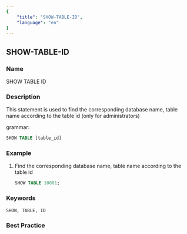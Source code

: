 ```yaml
---
{
    "title": "SHOW-TABLE-ID",
    "language": "en"
}
---
```


## SHOW-TABLE-ID

### Name

SHOW TABLE ID

### Description

This statement is used to find the corresponding database name, table name according to the table id (only for administrators)

grammar:

```sql
SHOW TABLE [table_id]
```

### Example

  1. Find the corresponding database name, table name according to the table id

     ```sql
     SHOW TABLE 10001;
     ```

### Keywords

    SHOW, TABLE, ID

### Best Practice

